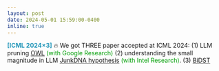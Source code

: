 ```yaml
---
layout: post
date: 2024-05-01 15:59:00-0400
inline: true
---
```




<font color=2698BA><b>[ICML 2024×3]</b></font> &#128293; We got THREE paper accepted at ICML 2024: (1) LLM pruning [OWL](https://arxiv.org/pdf/2310.05175.pdf)   <font color=009f06>(with Google Research)</font> (2) understanding the small magnitude in LLM [JunkDNA hypothesis](https://arxiv.org/pdf/2310.02277.pdf) <font color=009f06>(with Intel Research)</font>. (3) [BiDST]() 